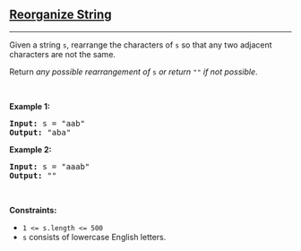 <a href="https://leetcode.com/problems/reorganize-string/" target="_blank"><h2> Reorganize String </h2></a>
<hr><p>Given a string <code>s</code>, rearrange the characters of <code>s</code> so that any two adjacent characters are not the same.</p>
<p>Return <em>any possible rearrangement of</em> <code>s</code> <em>or return</em> <code>""</code> <em>if not possible</em>.</p>
<p> </p>
<p><strong class="example">Example 1:</strong></p>
<pre><strong>Input:</strong> s = "aab"
<strong>Output:</strong> "aba"
</pre><p><strong class="example">Example 2:</strong></p>
<pre><strong>Input:</strong> s = "aaab"
<strong>Output:</strong> ""
</pre>
<p> </p>
<p><strong>Constraints:</strong></p>
<ul>
<li><code>1 &lt;= s.length &lt;= 500</code></li>
<li><code>s</code> consists of lowercase English letters.</li>
</ul>
